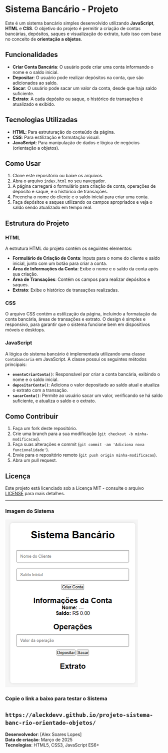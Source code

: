 # Sistema Bancário - Projeto

Este é um sistema bancário simples desenvolvido utilizando **JavaScript**, **HTML** e **CSS**. O objetivo do projeto é permitir a criação de contas bancárias, depósitos, saques e visualização do extrato, tudo isso com base no conceito de **orientação a objetos**.

## Funcionalidades

- **Criar Conta Bancária**: O usuário pode criar uma conta informando o nome e o saldo inicial.
- **Depositar**: O usuário pode realizar depósitos na conta, que são adicionados ao saldo.
- **Sacar**: O usuário pode sacar um valor da conta, desde que haja saldo suficiente.
- **Extrato**: A cada depósito ou saque, o histórico de transações é atualizado e exibido.

## Tecnologias Utilizadas

- **HTML**: Para estruturação do conteúdo da página.
- **CSS**: Para estilização e formatação visual.
- **JavaScript**: Para manipulação de dados e lógica de negócios (orientação a objetos).

## Como Usar

1. Clone este repositório ou baixe os arquivos.
2. Abra o arquivo `index.html` no seu navegador.
3. A página carregará o formulário para criação de conta, operações de depósito e saque, e o histórico de transações.
4. Preencha o nome do cliente e o saldo inicial para criar uma conta.
5. Faça depósitos e saques utilizando os campos apropriados e veja o saldo sendo atualizado em tempo real.

## Estrutura do Projeto

### **HTML**

A estrutura HTML do projeto contém os seguintes elementos:

- **Formulário de Criação de Conta**: Inputs para o nome do cliente e saldo inicial, junto com um botão para criar a conta.
- **Área de Informações da Conta**: Exibe o nome e o saldo da conta após sua criação.
- **Área de Transações**: Contém os campos para realizar depósitos e saques.
- **Extrato**: Exibe o histórico de transações realizadas.

### **CSS**

O arquivo CSS contém a estilização da página, incluindo a formatação da conta bancária, áreas de transações e extrato. O design é simples e responsivo, para garantir que o sistema funcione bem em dispositivos móveis e desktops.

### **JavaScript**

A lógica do sistema bancário é implementada utilizando uma classe `Contabancaria` em JavaScript. A classe possui os seguintes métodos principais:

- **`eventoCriarConta()`**: Responsável por criar a conta bancária, exibindo o nome e o saldo inicial.
- **`depositarConta()`**: Adiciona o valor depositado ao saldo atual e atualiza o extrato com a transação.
- **`sacarConta()`**: Permite ao usuário sacar um valor, verificando se há saldo suficiente, e atualiza o saldo e o extrato.

## Como Contribuir

1. Faça um fork deste repositório.
2. Crie uma branch para a sua modificação (`git checkout -b minha-modificacao`).
3. Faça suas alterações e commit (`git commit -am 'Adiciona nova funcionalidade'`).
4. Envie para o repositório remoto (`git push origin minha-modificacao`).
5. Abra um pull request.

## Licença

Este projeto está licenciado sob a Licença MIT - consulte o arquivo [LICENSE](LICENSE) para mais detalhes.

---

### Imagem do Sistema

![Imagem do Sistema Funcionando](src/project/Screenshot_1.png)

### Copie o link a baixo para testar o Sistema
`https://aleckdevv.github.io/projeto-sistema-banc-rio-orientado-objetos/`
---

**Desenvolvedor**: [Alex Soares Lopes]  
**Data de criação**: Março de 2025  
**Tecnologias**: HTML5, CSS3, JavaScript ES6+
